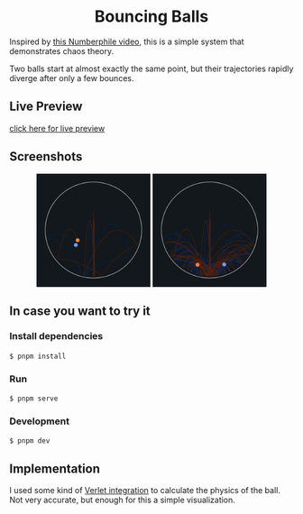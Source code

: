
<h1 align="center">Bouncing Balls</h1>

Inspired by <a href="https://www.youtube.com/watch?v=6z4qRhpBIyA">this Numberphile video</a>, this is a simple system that demonstrates chaos theory.

Two balls start at almost exactly the same point, but their trajectories rapidly diverge after only a few bounces.


## Live Preview
<a href="" target="_blank">click here for live preview</a>

## Screenshots

<p align="center">
<img src="./screenshots/1.jpg" alt="Bouncing Balls Image" width="40%" align="center">
<img src="./screenshots/2.jpg" alt="Bouncing Balls Image" width="40%" align="center">
</p>



## In case you want to try it
### Install dependencies
```
$ pnpm install
```
### Run
```
$ pnpm serve
```

### Development
```
$ pnpm dev
```

## Implementation 
I used some kind of <a href="https://en.wikipedia.org/wiki/Verlet_integration">Verlet integration</a> to calculate the physics of the ball. Not very accurate, but enough for this a simple visualization.
